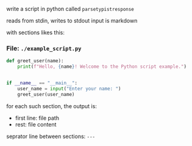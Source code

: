 write a script in python called `parsetypistresponse`

reads from stdin, writes to stdout
input is markdown

with sections likes this:

### File: `./example_script.py`

```python
def greet_user(name):
    print(f"Hello, {name}! Welcome to the Python script example.")


if __name__ == "__main__":
    user_name = input("Enter your name: ")
    greet_user(user_name)
```


for each such section, the output is:
- first line: file path
- rest: file content

seprator line between sections: `---`

